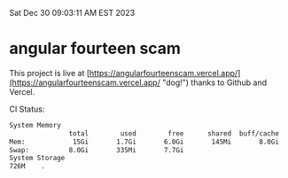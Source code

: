 Sat Dec 30 09:03:11 AM EST 2023

# angular fourteen scam


This project is live at [https://angularfourteenscam.vercel.app/](https://angularfourteenscam.vercel.app/ "dog!") thanks to Github and Vercel.

CI Status: 

```bash
System Memory
               total        used        free      shared  buff/cache   available
Mem:            15Gi       1.7Gi       6.0Gi       145Mi       8.0Gi        13Gi
Swap:          8.0Gi       335Mi       7.7Gi
System Storage
726M	.

